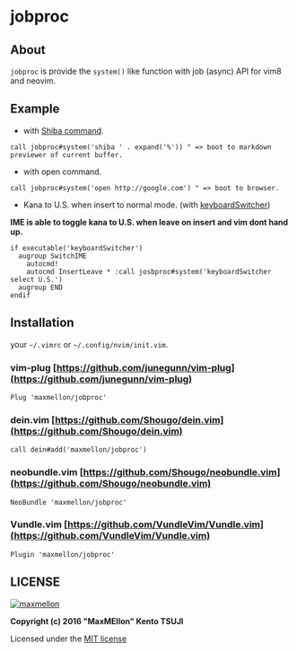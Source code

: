 # jobproc

About
--

`jobproc` is provide the `system()` like function with job (async) API for vim8 and neovim.


Example
--

- with [Shiba command](https://github.com/rhysd/Shiba).

```vim
call jobproc#system('shiba ' . expand('%')) " => boot to markdown previewer of current buffer.
```

- with open command.

```vim
call jobproc#system('open http://google.com') " => boot to browser.
```

- Kana to U.S. when insert to normal mode. (with [keyboardSwitcher](https://github.com/Lutzifer/keyboardSwitcher))

**IME is able to toggle kana to U.S. when leave on insert and vim dont hand up.**

```vim
if executable('keyboardSwitcher')
  augroup SwitchIME
    autocmd!
    autocmd InsertLeave * :call josbproc#system('keyboardSwitcher select U.S.')
  augroup END
endif
```

Installation
---

your `~/.vimrc` or `~/.config/nvim/init.vim`.

### vim-plug [https://github.com/junegunn/vim-plug](https://github.com/junegunn/vim-plug)

```vim
Plug 'maxmellon/jobproc'
```

### dein.vim [https://github.com/Shougo/dein.vim](https://github.com/Shougo/dein.vim)

```vim
call dein#add('maxmellon/jobproc')
```

### neobundle.vim [https://github.com/Shougo/neobundle.vim](https://github.com/Shougo/neobundle.vim)

```vim
NeoBundle 'maxmellon/jobproc'
```

### Vundle.vim [https://github.com/VundleVim/Vundle.vim](https://github.com/VundleVim/Vundle.vim)

```vim
Plugin 'maxmellon/jobproc'
```

LICENSE
---

[![maxmellon](https://avatars1.githubusercontent.com/u/9594376?v=3&u=8fd5ebc98054f4945469deef085ef244f3999206&s=80)](https://twitter.com/mozi_kke)

**Copyright (c) 2016 "MaxMEllon" Kento TSUJI**

Licensed under the [MIT license](./LICENSE.txt)
